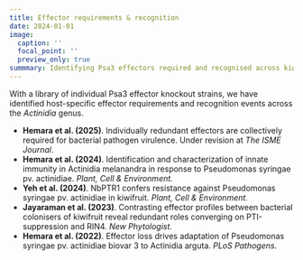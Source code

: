 ```yaml
---
title: Effector requirements & recognition
date: 2024-01-01
image:
  caption: ''
  focal_point: ''
  preview_only: true
summmary: Identifying Psa3 effectors required and recognised across kiwifruit hosts.
---
```


With a library of individual Psa3 effector knockout strains, we have identified host-specific effector requirements and recognition events across the *Actinidia* genus.

- **Hemara et al. (2025)**. Individually redundant effectors are collectively required for bacterial pathogen virulence. Under revision at *The ISME Journal*.
- **Hemara et al. (2024)**. Identification and characterization of innate immunity in Actinidia melanandra in response to Pseudomonas syringae pv. actinidiae. *Plant, Cell & Environment.*
- **Yeh et al. (2024)**.  NbPTR1 confers resistance against Pseudomonas syringae pv. actinidiae in kiwifruit. *Plant, Cell & Environment.*
- **Jayaraman et al. (2023)**. Contrasting effector profiles between bacterial colonisers of kiwifruit reveal redundant roles converging on PTI-suppression and RIN4. *New Phytologist.*
- **Hemara et al. (2022)**. Effector loss drives adaptation of Pseudomonas syringae pv. actinidiae biovar 3 to Actinidia arguta. *PLoS Pathogens.*